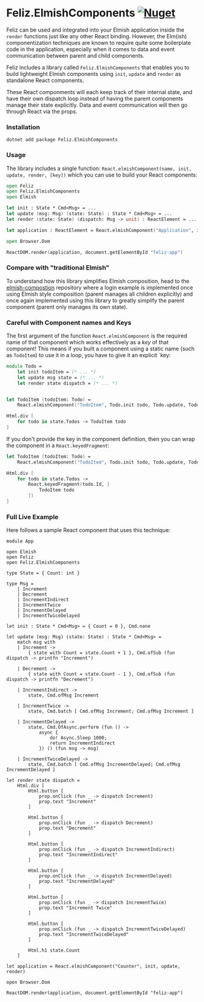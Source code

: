 # Feliz.ElmishComponents  [![Nuget](https://img.shields.io/nuget/v/Feliz.ElmishComponents.svg?maxAge=0&colorB=brightgreen)](https://www.nuget.org/packages/Feliz.ElmishComponents)

Feliz can be used and integrated into your Elmish application inside the `render` functions just like any other React binding. However, the Elm(ish) componentization techniques are known to require quite some boilerplate code in the application, especially when it comes to data and event communication between parent and child components.

Feliz includes a library called `Feliz.ElmishComponents` that enables you to build lightweight Elmish components using `init`, `update` and `render` as standalone React components.

These React componments will each keep track of their internal state, and have their own dispatch loop instead of having the parent components manage their state explicitly. Data and event communication will then go through React via the props.

### Installation

```
dotnet add package Feliz.ElmishComponents
```

### Usage

The library includes a single function: `React.elmishComponent(name, init, update, render, [key])` which you can use to build your React components:

```fsharp
open Feliz
open Feliz.ElmishComponents
open Elmish

let init : State * Cmd<Msg> = ...
let update (msg: Msg) (state: State) : State * Cmd<Msg> = ...
let render (state: State) (dispatch: Msg -> unit) : ReactElement = ...

let application : ReactElement = React.elmishComponent("Application", init, update, render)

open Browser.Dom

ReactDOM.render(application, document.getElementById "feliz-app")
```

### Compare with "traditional Elmish"

To understand how this library simplifies Elmish composition, head to the [elmish-compostion](https://github.com/Zaid-Ajaj/elmish-composition) repository where a login example is implemented once using Elmish style composition (parent manages all children explicitly) and once again implemented using this library to greatly simplify the parent component (parent only manages its own state).

### Careful with Component names and Keys

The first argument of the function `React.elmishComponent` is the required name of that component which works effectively as a *key* of that component! This means if you built a component using a static name (such as `TodoItem`) to use it in a loop, you have to give it an explicit `key:
```fsharp
module Todo =
    let init todoItem = (* ... *)
    let update msg state = (* ... *)
    let render state dispatch = (* ... *)


let TodoItem (todoItem: Todo) =
    React.elmishComponent("TodoItem", Todo.init todo, Todo.update, Todo.render, todo.Id)

Html.div [
    for todo in state.Todos -> TodoItem todo
]
```
If you don't provide the key in the component definition, then you can wrap the component in a `React.keyedFragment`:
```fs
let TodoItem (todoItem: Todo) =
    React.elmishComponent("TodoItem", Todo.init todo, Todo.update, Todo.render)

Html.div [
    for todo in state.Todos ->
        React.keyedFragment(todo.Id, [
            TodoItem todo
        ])
]
```

### Full Live Example
Here follows a sample React component that uses this technique:

```fsharp:elmish-components-counter
module App

open Elmish
open Feliz
open Feliz.ElmishComponents

type State = { Count: int }

type Msg =
    | Increment
    | Decrement
    | IncrementIndirect
    | IncrementTwice
    | IncrementDelayed
    | IncrementTwiceDelayed

let init : State * Cmd<Msg> = { Count = 0 }, Cmd.none

let update (msg: Msg) (state: State) : State * Cmd<Msg> =
    match msg with
    | Increment ->
        { state with Count = state.Count + 1 }, Cmd.ofSub (fun dispatch -> printfn "Increment")

    | Decrement ->
        { state with Count = state.Count - 1 }, Cmd.ofSub (fun dispatch -> printfn "Decrement")

    | IncrementIndirect ->
        state, Cmd.ofMsg Increment

    | IncrementTwice ->
        state, Cmd.batch [ Cmd.ofMsg Increment; Cmd.ofMsg Increment ]

    | IncrementDelayed ->
        state, Cmd.OfAsync.perform (fun () ->
            async {
                do! Async.Sleep 1000;
                return IncrementIndirect
            }) () (fun msg -> msg)

    | IncrementTwiceDelayed ->
        state, Cmd.batch [ Cmd.ofMsg IncrementDelayed; Cmd.ofMsg IncrementDelayed ]

let render state dispatch =
    Html.div [
        Html.button [
            prop.onClick (fun _ -> dispatch Increment)
            prop.text "Increment"
        ]

        Html.button [
            prop.onClick (fun _ -> dispatch Decrement)
            prop.text "Decrement"
        ]

        Html.button [
            prop.onClick (fun _ -> dispatch IncrementIndirect)
            prop.text "IncrementIndirect"
        ]

        Html.button [
            prop.onClick (fun _ -> dispatch IncrementDelayed)
            prop.text "IncrementDelayed"
        ]

        Html.button [
            prop.onClick (fun _ -> dispatch IncrementTwice)
            prop.text "Increment Twice"
        ]

        Html.button [
            prop.onClick (fun _ -> dispatch IncrementTwiceDelayed)
            prop.text "IncrementTwiceDelayed"
        ]

        Html.h1 state.Count
    ]

let application = React.elmishComponent("Counter", init, update, render)

open Browser.Dom

ReactDOM.render(application, document.getElementById "feliz-app")
```
